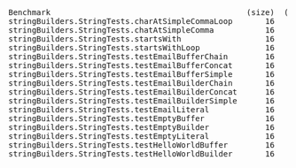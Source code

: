 <pre>
Benchmark                                          (size)  (sizeList)  Mode  Cnt          Score         Error  Units
stringBuilders.StringTests.charAtSimpleCommaLoop       16    10000000  avgt   10  117224040,100 ± 4378003,634  ns/op
stringBuilders.StringTests.chatAtSimpleComma           16    10000000  avgt   10          3,519 ±       0,021  ns/op
stringBuilders.StringTests.startsWith                  16    10000000  avgt   10          3,554 ±       0,059  ns/op
stringBuilders.StringTests.startsWithLoop              16    10000000  avgt   10  131368730,594 ± 4821971,024  ns/op
stringBuilders.StringTests.testEmailBufferChain        16    10000000  avgt   10         15,780 ±       0,345  ns/op
stringBuilders.StringTests.testEmailBufferConcat       16    10000000  avgt   10         35,637 ±       1,171  ns/op
stringBuilders.StringTests.testEmailBufferSimple       16    10000000  avgt   10        108,902 ±       2,749  ns/op
stringBuilders.StringTests.testEmailBuilderChain       16    10000000  avgt   10         15,771 ±       0,310  ns/op
stringBuilders.StringTests.testEmailBuilderConcat      16    10000000  avgt   10         35,326 ±       0,547  ns/op
stringBuilders.StringTests.testEmailBuilderSimple      16    10000000  avgt   10         36,104 ±       0,667  ns/op
stringBuilders.StringTests.testEmailLiteral            16    10000000  avgt   10          3,546 ±       0,041  ns/op
stringBuilders.StringTests.testEmptyBuffer             16    10000000  avgt   10          6,568 ±       0,125  ns/op
stringBuilders.StringTests.testEmptyBuilder            16    10000000  avgt   10          6,450 ±       0,171  ns/op
stringBuilders.StringTests.testEmptyLiteral            16    10000000  avgt   10          3,551 ±       0,069  ns/op
stringBuilders.StringTests.testHelloWorldBuffer        16    10000000  avgt   10         12,041 ±       0,189  ns/op
stringBuilders.StringTests.testHelloWorldBuilder       16    10000000  avgt   10         11,637 ±       0,148  ns/op
</pre>

